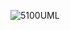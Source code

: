 ![5100UML](https://user-images.githubusercontent.com/97858633/199350206-107ab8da-697d-4a1d-91b9-bee8e0fcfca9.png)
